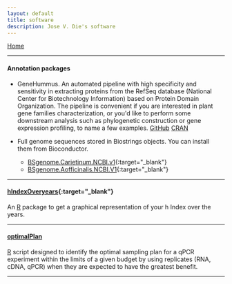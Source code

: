 ```yaml
---
layout: default
title: software
description: Jose V. Die's software
---
```

[Home](../index.html)
  
    
    
---
#### Annotation packages    
 * GeneHummus. An automated pipeline with high specificity and sensitivity in extracting proteins from the RefSeq database (National Center for Biotechnology Information) based on Protein Domain Organization. The pipeline is convenient if you are interested in plant gene families characterization, or you'd like to perform some downstream analysis such as phylogenetic construction or gene expression profiling, to name a few examples. [GitHub](https://github.com/NCBI-Hackathons/GeneHummus) [CRAN](https://cran.r-project.org/web/packages/geneHummus/index.html)
 
* Full genome sequences stored in Biostrings objects. You can install them from Bioconductor. 
  
  * [BSgenome.Carietinum.NCBI.v1](https://bioconductor.org/packages/devel/data/annotation/html/BSgenome.Carietinum.NCBI.v1.html){:target="_blank"}
  * [BSgenome.Aofficinalis.NCBI.V1](https://bioconductor.org/packages/devel/data/annotation/html/BSgenome.Aofficinalis.NCBI.V1.html){:target="_blank"}

---

#### <a name="hindex"></a>[hIndexOveryears](https://github.com/jdieramon/hIndex){:target="_blank"}

An [R](http://www.r-project.org/) package to get a graphical representation of your h Index over the years.  


---

#### <a name="optimal"></a>[optimalPlan](https://github.com/jdieramon/BlueberryProject/blob/master/Optimal%20Plan/optimal_Plan.md)  

[R](http://www.r-project.org/) script designed to identify the optimal sampling plan for a qPCR experiment within the limits of a given budget by using replicates (RNA, cDNA, qPCR)  when they are expected to have the greatest benefit.  
  
---
